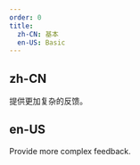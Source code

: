 ```yaml
---
order: 0
title:
  zh-CN: 基本
  en-US: Basic
---
```


## zh-CN

提供更加复杂的反馈。

## en-US

Provide more complex feedback.

